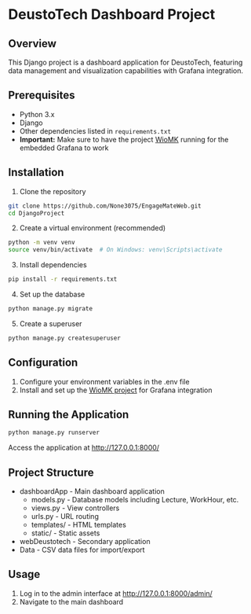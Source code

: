 # DeustoTech Dashboard Project

## Overview
This Django project is a dashboard application for DeustoTech, featuring data management and visualization capabilities with Grafana integration.

## Prerequisites
- Python 3.x
- Django
- Other dependencies listed in `requirements.txt`
- **Important:** Make sure to have the project [WioMK](https://github.com/mkbaraka/WioMK) running for the embedded Grafana to work

## Installation

1. Clone the repository
```bash
git clone https://github.com/None3075/EngageMateWeb.git
cd DjangoProject
```

2. Create a virtual environment (recommended)
```bash
python -m venv venv
source venv/bin/activate  # On Windows: venv\Scripts\activate
```

3. Install dependencies
```bash
pip install -r requirements.txt
```

4. Set up the database
```bash
python manage.py migrate
```

5. Create a superuser
```bash
python manage.py createsuperuser
```

## Configuration
1. Configure your environment variables in the .env file
2. Install and set up the [WioMK project](https://github.com/mkbaraka/WioMK) for Grafana integration

## Running the Application
```bash
python manage.py runserver
```
Access the application at http://127.0.0.1:8000/

## Project Structure
- dashboardApp - Main dashboard application
  - models.py - Database models including Lecture, WorkHour, etc.
  - views.py - View controllers
  - urls.py - URL routing
  - templates/ - HTML templates
  - static/ - Static assets
- webDeustotech - Secondary application
- Data - CSV data files for import/export

## Usage
1. Log in to the admin interface at http://127.0.0.1:8000/admin/
2. Navigate to the main dashboard

